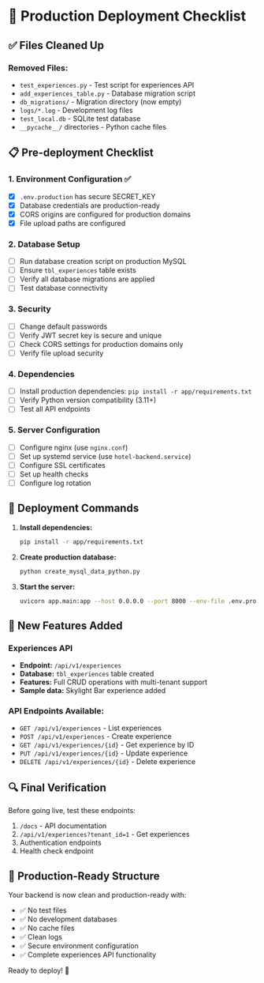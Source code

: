 # 🚀 Production Deployment Checklist

## ✅ Files Cleaned Up

### Removed Files:
- `test_experiences.py` - Test script for experiences API
- `add_experiences_table.py` - Database migration script
- `db_migrations/` - Migration directory (now empty)
- `logs/*.log` - Development log files
- `test_local.db` - SQLite test database
- `__pycache__/` directories - Python cache files

## 📋 Pre-deployment Checklist

### 1. Environment Configuration ✅
- [x] `.env.production` has secure SECRET_KEY
- [x] Database credentials are production-ready
- [x] CORS origins are configured for production domains
- [x] File upload paths are configured

### 2. Database Setup
- [ ] Run database creation script on production MySQL
- [ ] Ensure `tbl_experiences` table exists
- [ ] Verify all database migrations are applied
- [ ] Test database connectivity

### 3. Security
- [ ] Change default passwords
- [ ] Verify JWT secret key is secure and unique
- [ ] Check CORS settings for production domains only
- [ ] Verify file upload security

### 4. Dependencies
- [ ] Install production dependencies: `pip install -r app/requirements.txt`
- [ ] Verify Python version compatibility (3.11+)
- [ ] Test all API endpoints

### 5. Server Configuration
- [ ] Configure nginx (use `nginx.conf`)
- [ ] Set up systemd service (use `hotel-backend.service`)
- [ ] Configure SSL certificates
- [ ] Set up health checks
- [ ] Configure log rotation

## 🔧 Deployment Commands

1. **Install dependencies:**
   ```bash
   pip install -r app/requirements.txt
   ```

2. **Create production database:**
   ```bash
   python create_mysql_data_python.py
   ```

3. **Start the server:**
   ```bash
   uvicorn app.main:app --host 0.0.0.0 --port 8000 --env-file .env.production
   ```

## 🌟 New Features Added

### Experiences API
- **Endpoint:** `/api/v1/experiences`
- **Database:** `tbl_experiences` table created
- **Features:** Full CRUD operations with multi-tenant support
- **Sample data:** Skylight Bar experience added

### API Endpoints Available:
- `GET /api/v1/experiences` - List experiences
- `POST /api/v1/experiences` - Create experience
- `GET /api/v1/experiences/{id}` - Get experience by ID
- `PUT /api/v1/experiences/{id}` - Update experience
- `DELETE /api/v1/experiences/{id}` - Delete experience

## 🔍 Final Verification

Before going live, test these endpoints:
1. `/docs` - API documentation
2. `/api/v1/experiences?tenant_id=1` - Get experiences
3. Authentication endpoints
4. Health check endpoint

## 📁 Production-Ready Structure

Your backend is now clean and production-ready with:
- ✅ No test files
- ✅ No development databases
- ✅ No cache files
- ✅ Clean logs
- ✅ Secure environment configuration
- ✅ Complete experiences API functionality

Ready to deploy! 🚀
